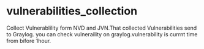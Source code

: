 # vulnerabilities_collection
Collect Vulnerablility form NVD and JVN.That collected Vulnerabilities send to Graylog.
you can check vulneraility on graylog.vulnerability is currnt time from bifore 1hour.
